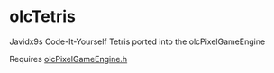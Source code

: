 # olcTetris
Javidx9s Code-It-Yourself Tetris ported into the olcPixelGameEngine

Requires [olcPixelGameEngine.h](https://github.com/OneLoneCoder/videos/blob/master/olcConsoleGameEngine.h)
